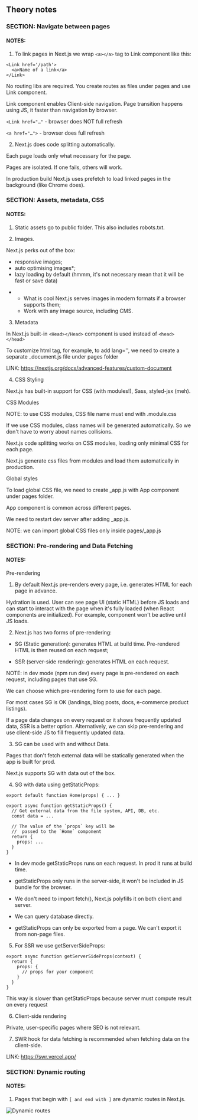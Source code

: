 ## Theory notes

### SECTION: Navigate between pages

#### NOTES:

1. To link pages in Next.js we wrap `<a></a>` tag to Link component like this:

```
<Link href='/path'>
  <a>Name of a link</a>
</Link>
```

No routing libs are required. You create routes as files under pages and use Link component.

Link component enables Client-side navigation.
Page transition happens using JS, it faster than navigation by browser.

`<Link href="…"` - browser does NOT full refresh

`<a href="…">` - browser does full refresh

2. Next.js does code splitting automatically.

Each page loads only what necessary for the page.

Pages are isolated. If one fails, others will work.

In production build Next.js uses prefetch to load linked pages in the background (like Chrome does).

### SECTION: Assets, metadata, CSS

#### NOTES:

1. Static assets go to public folder. This also includes robots.txt.

2. Images.

Next.js perks out of the box:

- responsive images;
- auto optimising images\*;
- lazy loading by default (hmmm, it's not necessary mean that it will be fast or save data)

* - What is cool Next.js serves images in modern formats if a browser supports them;
  - Work with any image source, including CMS.

3. Metadata

In Next.js built-in `<Head></Head>` component is used instead of `<head></head>`

To customize html tag, for example, to add lang='',
we need to create a separate \_document.js file under pages folder

LINK: https://nextjs.org/docs/advanced-features/custom-document

4. CSS Styling

Next.js has built-in support for CSS (with modules!), Sass, styled-jsx (meh).

CSS Modules

NOTE: to use CSS modules, CSS file name must end with .module.css

If we use CSS modules, class names will be generated automatically.
So we don't have to worry about names collisions.

Next.js code splitting works on CSS modules, loading only minimal CSS for each page.

Next.js generate css files from modules and load them automatically in production.

Global styles

To load global CSS file, we need to create \_app.js with App component under pages folder.

App component is common across different pages.

We need to restart dev server after adding \_app.js.

NOTE: we can import global CSS files only inside pages/\_app.js

### SECTION: Pre-rendering and Data Fetching

#### NOTES:

Pre-rendering

1. By default Next.js pre-renders every page, i.e. generates HTML for each page in advance.

Hydration is used. User can see page UI (static HTML) before JS loads and can start to interact with the page when it's fully loaded (when React components are initialized). For example, <Link/> component won't be active until JS loads.

2. Next.js has two forms of pre-rendering:

- SG (Static generation): generates HTML at build time. Pre-rendered HTML is then reused on each request;

- SSR (server-side rendering): generates HTML on each request.

NOTE: in dev mode (npm run dev) every page is pre-rendered on each request, including pages that use SG.

We can choose which pre-rendering form to use for each page.

For most cases SG is OK (landings, blog posts, docs, e-commerce product listings).

If a page data changes on every request or it shows frequently updated data, SSR is a better option. Alternatively, we can skip pre-rendering and use client-side JS to fill frequently updated data.

3. SG can be used with and without Data.

Pages that don't fetch external data will be statically generated when the app is built for prod.

Next.js supports SG with data out of the box.

4. SG with data using getStaticProps:

```
export default function Home(props) { ... }

export async function getStaticProps() {
  // Get external data from the file system, API, DB, etc.
  const data = ...

  // The value of the `props` key will be
  //  passed to the `Home` component
  return {
    props: ...
  }
}

```

- In dev mode getStaticProps runs on each request. In prod it runs at build time.

- getStaticProps only runs in the server-side, it won't be included in JS bundle for the browser.

- We don't need to import fetch(), Next.js polyfills it on both client and server.

- We can query database directly.

- getStaticProps can only be exported from a page. We can't export it from non-page files.

5. For SSR we use getServerSideProps:

```
export async function getServerSideProps(context) {
  return {
    props: {
      // props for your component
    }
  }
}

```

This way is slower than getStaticProps because server must compute result on every request

6. Client-side rendering

Private, user-specific pages where SEO is not relevant.

7. SWR hook for data fetching is recommended when fetching data on the client-side.

LINK: https://swr.vercel.app/

### SECTION: Dynamic routing

#### NOTES:

1. Pages that begin with `[ and end with ]` are dynamic routes in Next.js.

![Dynamic routes](https://nextjs.org/static/images/learn/dynamic-routes/how-to-dynamic-routes.png)
